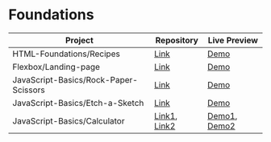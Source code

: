 # Foundations

| Project | Repository| Live Preview|                        
|---------|--------|---------|
|HTML-Foundations/Recipes| [Link](https://github.com/creme332/my-odin-projects/tree/main/odin-recipes)     |   [Demo](https://creme332.github.io/my-odin-projects/odin-recipes/) |
|Flexbox/Landing-page| [Link](https://github.com/creme332/my-odin-projects/tree/main/landing-page)     |   [Demo](https://creme332.github.io/my-odin-projects/landing-page/) |
|JavaScript-Basics/Rock-Paper-Scissors| [Link](https://github.com/creme332/my-odin-projects/tree/main/rps-game)     |   [Demo](https://creme332.github.io/my-odin-projects/rps-game/) |
|JavaScript-Basics/Etch-a-Sketch| [Link](https://github.com/creme332/my-odin-projects/tree/main/etch-a-sketch)     |   [Demo](https://creme332.github.io/my-odin-projects/etch-a-sketch/) |
|JavaScript-Basics/Calculator| [Link1](https://github.com/creme332/my-odin-projects/tree/main/calculator), [Link2](https://github.com/creme332/abacusLite)    |   [Demo1](https://creme332.github.io/my-odin-projects/calculator/), [Demo2](https://creme332.github.io/abacusLite/) |